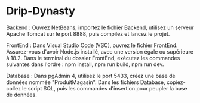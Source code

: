 # Drip-Dynasty

Backend :
Ouvrez NetBeans, importez le fichier Backend, utilisez un serveur Apache Tomcat sur le port 8888, puis compilez et lancez le projet.

FrontEnd :
Dans Visual Studio Code (VSC), ouvrez le fichier FrontEnd. Assurez-vous d'avoir Node.js installé, avec une version égale ou supérieure à 18.2. Dans le terminal du dossier FrontEnd, exécutez les commandes suivantes dans l'ordre : npm install, npm run build, npm run dev.

Database :
Dans pgAdmin 4, utilisez le port 5433, créez une base de données nommée "ProduitMagasin". Dans les fichiers Database, copiez-collez le script SQL, puis les commandes d'insertion pour peupler la base de données.
